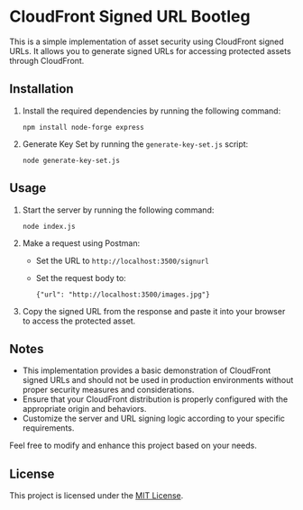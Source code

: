 # CloudFront Signed URL Bootleg

This is a simple implementation of asset security using CloudFront signed URLs. It allows you to generate signed URLs for accessing protected assets through CloudFront.

## Installation

1. Install the required dependencies by running the following command:

   ```
   npm install node-forge express
   ```

2. Generate Key Set by running the `generate-key-set.js` script:

   ```
   node generate-key-set.js
   ```

## Usage

1. Start the server by running the following command:

   ```
   node index.js
   ```

2. Make a request using Postman:

   - Set the URL to `http://localhost:3500/signurl`
   - Set the request body to:

     ```
     {"url": "http://localhost:3500/images.jpg"}
     ```

3. Copy the signed URL from the response and paste it into your browser to access the protected asset.

## Notes

- This implementation provides a basic demonstration of CloudFront signed URLs and should not be used in production environments without proper security measures and considerations.
- Ensure that your CloudFront distribution is properly configured with the appropriate origin and behaviors.
- Customize the server and URL signing logic according to your specific requirements.

Feel free to modify and enhance this project based on your needs.

## License

This project is licensed under the [MIT License](LICENSE).